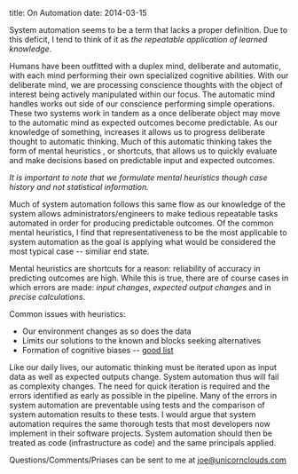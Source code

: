 title: On Automation
date: 2014-03-15

System automation seems to be a term that lacks a proper definition. Due to this deficit, I tend to think of it as *the repeatable application of learned knowledge*.

Humans have been outfitted with a duplex mind, deliberate and automatic, with each mind performing their own specialized cognitive abilities. With our deliberate mind, we are processing conscience thoughts with the object of interest being actively manipulated within our focus.  The automatic mind handles works out side of our conscience performing simple operations. These two systems work in tandem as a once deliberate object may move to the automatic mind as expected outcomes become predictable. As our knowledge of something, increases it allows us to progress deliberate thought to automatic thinking. Much of this automatic thinking takes the form of mental heuristics , or shortcuts, that allows us to quickly evaluate and make decisions based on predictable input and expected outcomes.

*It is important to note that we formulate mental heuristics though case history and not statistical information.*

Much of system automation follows this same flow as our knowledge of the system allows administrators/engineers to make tedious repeatable tasks automated in order for producing predictable outcomes. Of the common mental heuristics, I find that representativeness to be the most applicable to system automation as the goal is applying what would be considered the most typical case -- similiar  end state.

Mental heuristics are shortcuts for a reason: reliability of accuracy in predicting outcomes are high. While this is true, there are of course cases in which errors are made: *input changes*, *expected output changes* and in *precise calculations*.

Common issues with heuristics:

  * Our environment changes as so does the data
  * Limits our solutions to the known and blocks seeking alternatives
  * Formation of cognitive biases --  [good list](http://io9.com/5974468/the-most-common-cognitive-biases-that-prevent-you-from-being-rational)

Like our daily lives, our automatic thinking must be iterated upon as input data as well as expected outputs change. System automation thus will fail as complexity changes. The need for quick iteration is required and the errors identified as early as possible in the pipeline. Many of the errors in system automation are preventable using tests and the comparison of system automation results to these tests. I would argue that system automation requires the same thorough tests that most developers now implement in their software projects. System automation should then be treated as code (infrastructure as code) and the same principals applied.

Questions/Comments/Priases can be sent to me at <joe@unicornclouds.com>
